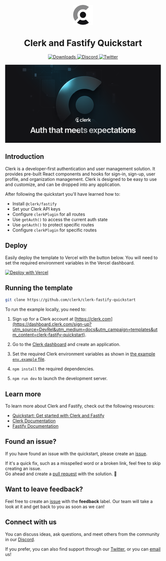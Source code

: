 <p align="center">
  <a href="https://clerk.com?utm_source=github&utm_medium=clerk_docs" target="_blank" rel="noopener noreferrer">
    <picture>
      <source media="(prefers-color-scheme: dark)" srcset="./public/light-logo.png">
      <img alt="Clerk Logo for light background" src="./public/dark-logo.png" height="64">
    </picture>
  </a>
  <br />
</p>
<div align="center">
  <h1>
    Clerk and Fastify Quickstart 
  </h1>  
  <a href="https://www.npmjs.com/package/@clerk/clerk-js">
    <img alt="Downloads" src="https://img.shields.io/npm/dm/@clerk/clerk-js" />
  </a>
  <a href="https://discord.com/invite/b5rXHjAg7A">
    <img alt="Discord" src="https://img.shields.io/discord/856971667393609759?color=7389D8&label&logo=discord&logoColor=ffffff" />
  </a>
  <a href="https://twitter.com/clerkdev">
    <img alt="Twitter" src="https://img.shields.io/twitter/url.svg?label=%40clerkdev&style=social&url=https%3A%2F%2Ftwitter.com%2Fclerkdev" />
  </a> 
  <br />
  <br />
  <img alt="Clerk Hero Image" src="./public/hero.png">
</div>

## Introduction

Clerk is a developer-first authentication and user management solution. It provides pre-built React components and hooks for sign-in, sign-up, user profile, and organization management. Clerk is designed to be easy to use and customize, and can be dropped into any application.

After following the quickstart you'll have learned how to:

- Install `@clerk/fastify`
- Set your Clerk API keys
- Configure `clerkPlugin` for all routes
- Use `getAuth()` to access the current auth state
- Use `getAuth()` to protect specific routes
- Configure `clerkPlugin` for specific routes

## Deploy

Easily deploy the template to Vercel with the button below. You will need to set the required environment variables in the Vercel dashboard.

[![Deploy with Vercel](https://vercel.com/button)](https://vercel.com/new/clone?repository-url=https%3A%2F%2Fgithub.com%2Fclerk%2Fclerk-fastify-quickstart&env=NEXT_PUBLIC_CLERK_PUBLISHABLE_KEY,CLERK_SECRET_KEY&envDescription=Clerk%20API%20keys&envLink=https%3A%2F%2Fclerk.com%2Fdocs%2Fquickstart%fastify&redirect-url=https%3A%2F%2Fclerk.com%2Fdocs%2Fquickstart%fastify)

## Running the template

```bash
git clone https://github.com/clerk/clerk-fastify-quickstart
```

To run the example locally, you need to:

1. Sign up for a Clerk account at [https://clerk.com](https://dashboard.clerk.com/sign-up?utm_source=DevRel&utm_medium=docs&utm_campaign=templates&utm_content=clerk-fastify-quickstart).

2. Go to the [Clerk dashboard](https://dashboard.clerk.com?utm_source=DevRel&utm_medium=docs&utm_campaign=templates&utm_content=clerk-fastify-quickstart) and create an application.

3. Set the required Clerk environment variables as shown in [the example `env.example` file](./.env.example).

4. `npm install` the required dependencies.

5. `npm run dev` to launch the development server.

## Learn more

To learn more about Clerk and Fastify, check out the following resources:

- [Quickstart: Get started with Clerk and Fastify](https://clerk.com/docs/quickstarts/fastify?utm_source=DevRel&utm_medium=docs&utm_campaign=templates&utm_content=clerk-fastify-quickstart)
- [Clerk Documentation](https://clerk.com/docs?utm_source=DevRel&utm_medium=docs&utm_campaign=templates&utm_content=clerk-fastify-quickstart)
- [Fastify Documentation](https://fastify.dev/docs/latest)

## Found an issue?

If you have found an issue with the quickstart, please create an [issue](https://github.com/clerk/clerk-fastify-quickstart/issues).

If it's a quick fix, such as a misspelled word or a broken link, feel free to skip creating an issue.  
Go ahead and create a [pull request](https://github.com/clerk/clerk-fastify-quickstart/pulls) with the solution. :rocket:

## Want to leave feedback?

Feel free to create an [issue](https://github.com/clerk/clerk-fastify-quickstart/issues) with the **feedback** label. Our team will take a look at it and get back to you as soon as we can!

## Connect with us

You can discuss ideas, ask questions, and meet others from the community in our [Discord](https://discord.com/invite/b5rXHjAg7A).

If you prefer, you can also find support through our [Twitter](https://twitter.com/ClerkDev), or you can [email](mailto:support@clerk.dev) us!
